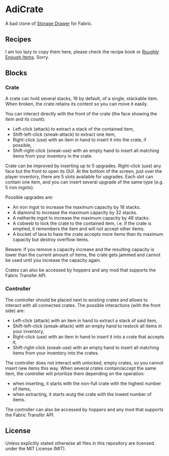 # AdiCrate

A bad clone of [Storage Drawer](https://www.curseforge.com/minecraft/mc-mods/storage-drawers) for Fabric.

## Recipes

I am too lazy to copy them here, please check the recipe book
or [Roughly Enough Items](https://www.curseforge.com/minecraft/mc-mods/roughly-enough-items). Sorry.

## Blocks

### Crate

A crate can hold several stacks, 16 by default, of a single, stackable item. When broken, the crate retains its content
so you can move it easily.

You can interact directly with the front of the crate (the face showing the item and its count):

* Left-click (attack) to extract a stack of the contained item,
* Shift-left-click (sneak-attack) to extract one item,
* Right-click (use) with an item in hand to insert it into the crate, if possible,
* Shift-right-click (sneak-use) with an empty hand to insert all matching items from your inventory in the crate.

Crate can be improved by inserting up to 5 upgrades. Right-click (use) any face but the front to open its GUI. At the
bottom of the screen, just over the player inventory, there are 5 slots available for upgrades. Each slot can contain
one item, and you can insert several upgrade of the same type (e.g. 5 iron ingots).

Possible upgrades are:

* An iron ingot to increase the maximum capacity by 16 stacks.
* A diamond to increase the maximum capacity by 32 stacks.
* A netherite ingot to increase the maximum capacity by 48 stacks.
* A cobweb to lock the crate to the contained item, i.e. if the crate is emptied, it remembers the item and will not
  accept other items.
* A bucket of lava to have the crate accepts more items than its maximum capacity but destroy overflow items.

Beware: if you remove a capacity increase and the resulting capacity is lower than the current amount of items, the
crate gets jammed and cannot be used until you increase the capacity again.

Crates can also be accessed by hoppers and any mod that supports the Fabric Transfer API.

### Controller

The controller should be placed next to existing crates and allows to interact with all connected crates. The possible
interactions (with the front side) are:

* Left-click (attack) with an item in hand to extract a stack of said item,
* Shift-left-click (sneak-attack) with an empty hand to restock all items in your inventory,
* Right-click (use) with an item in hand to insert it into a crate that accepts it,
* Shift-right-click (sneak-use) with an empty hand to insert all matching items from your inventory into the crates.

The controller does not interact with unlocked, empty crates, so you cannot insert new items this way. When several
crates contain/accept the same item, the controller will prioritize them depending on the operation:

* when inserting, it starts with the non-full crate with the highest number of items,
* when extracting, it starts wutg the crate with the lowest number of items.

The controller can also be accessed by hoppers and any mod that supports the Fabric Transfer API.

## License

Unless explicitly stated otherwise all files in this repository are licensed under the MIT License (MIT).
